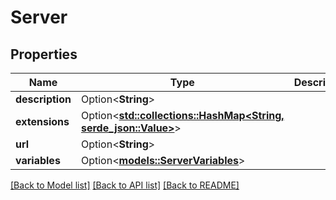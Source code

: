 # Server

## Properties

Name | Type | Description | Notes
------------ | ------------- | ------------- | -------------
**description** | Option<**String**> |  | [optional]
**extensions** | Option<[**std::collections::HashMap<String, serde_json::Value>**](serde_json::Value.md)> |  | [optional]
**url** | Option<**String**> |  | [optional]
**variables** | Option<[**models::ServerVariables**](Server_variables.md)> |  | [optional]

[[Back to Model list]](../README.md#documentation-for-models) [[Back to API list]](../README.md#documentation-for-api-endpoints) [[Back to README]](../README.md)


